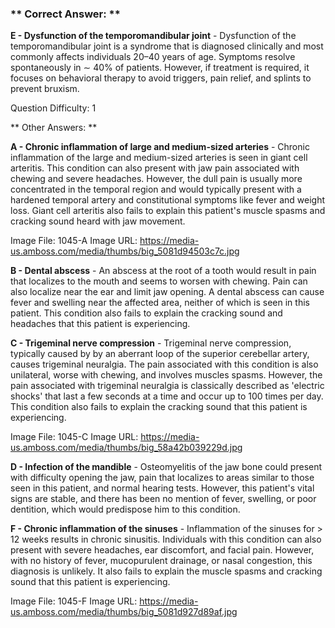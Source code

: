 ### ** Correct Answer: **

**E - Dysfunction of the temporomandibular joint** - Dysfunction of the temporomandibular joint is a syndrome that is diagnosed clinically and most commonly affects individuals 20–40 years of age. Symptoms resolve spontaneously in ∼ 40% of patients. However, if treatment is required, it focuses on behavioral therapy to avoid triggers, pain relief, and splints to prevent bruxism.

Question Difficulty: 1

** Other Answers: **

**A - Chronic inflammation of large and medium-sized arteries** - Chronic inflammation of the large and medium-sized arteries is seen in giant cell arteritis. This condition can also present with jaw pain associated with chewing and severe headaches. However, the dull pain is usually more concentrated in the temporal region and would typically present with a hardened temporal artery and constitutional symptoms like fever and weight loss. Giant cell arteritis also fails to explain this patient's muscle spasms and cracking sound heard with jaw movement.

Image File: 1045-A
Image URL: https://media-us.amboss.com/media/thumbs/big_5081d94503c7c.jpg

**B - Dental abscess** - An abscess at the root of a tooth would result in pain that localizes to the mouth and seems to worsen with chewing. Pain can also localize near the ear and limit jaw opening. A dental abscess can cause fever and swelling near the affected area, neither of which is seen in this patient. This condition also fails to explain the cracking sound and headaches that this patient is experiencing.

**C - Trigeminal nerve compression** - Trigeminal nerve compression, typically caused by by an aberrant loop of the superior cerebellar artery, causes trigeminal neuralgia. The pain associated with this condition is also unilateral, worse with chewing, and involves muscles spasms. However, the pain associated with trigeminal neuralgia is classically described as 'electric shocks' that last a few seconds at a time and occur up to 100 times per day. This condition also fails to explain the cracking sound that this patient is experiencing.

Image File: 1045-C
Image URL: https://media-us.amboss.com/media/thumbs/big_58a42b039229d.jpg

**D - Infection of the mandible** - Osteomyelitis of the jaw bone could present with difficulty opening the jaw, pain that localizes to areas similar to those seen in this patient, and normal hearing tests. However, this patient's vital signs are stable, and there has been no mention of fever, swelling, or poor dentition, which would predispose him to this condition.

**F - Chronic inflammation of the sinuses** - Inflammation of the sinuses for > 12 weeks results in chronic sinusitis. Individuals with this condition can also present with severe headaches, ear discomfort, and facial pain. However, with no history of fever, mucopurulent drainage, or nasal congestion, this diagnosis is unlikely. It also fails to explain the muscle spasms and cracking sound that this patient is experiencing.

Image File: 1045-F
Image URL: https://media-us.amboss.com/media/thumbs/big_5081d927d89af.jpg

